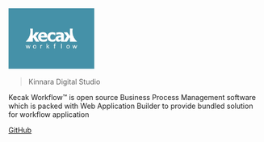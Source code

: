 <img src="https://raw.githubusercontent.com/kinnara-digital-studio/kecak-workflow/master/docs/assets/KecakLogo.jpg" height="120" alt="Kecak" />


> Kinnara Digital Studio

Kecak Workflow:tm:  is open source Business Process Management software which is packed with Web Application Builder to provide bundled solution for workflow application



[GitHub](https://github.com/kinnara-digital-studio/kecak-workflow/)
